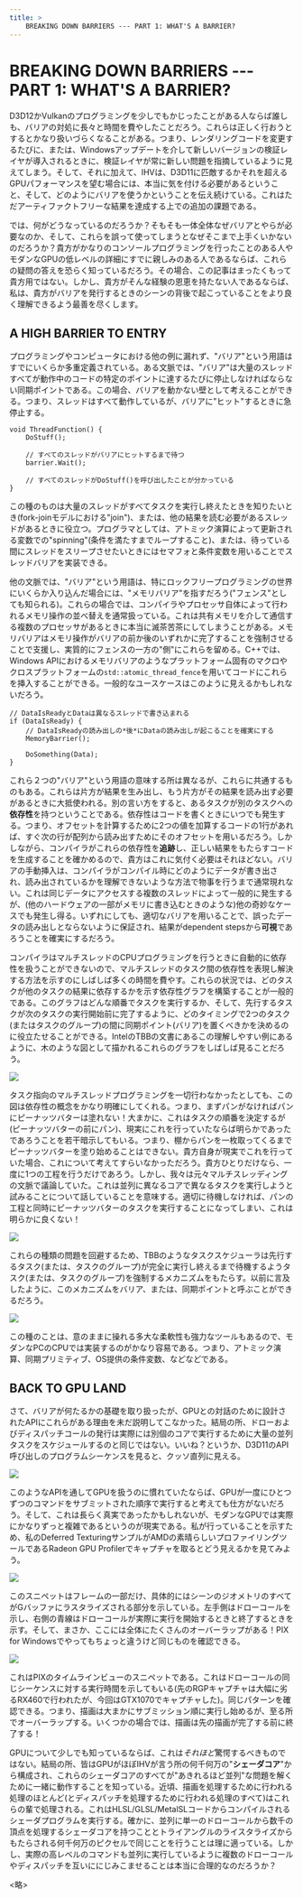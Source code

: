 ```yaml
---
title: >
    BREAKING DOWN BARRIERS --- PART 1: WHAT'S A BARRIER?
---
```

# BREAKING DOWN BARRIERS --- PART 1: WHAT'S A BARRIER?

D3D12かVulkanのプログラミングを少しでもかじったことがある人ならば誰しも、バリアの対処に長々と時間を費やしたことだろう。これらは正しく行おうとするとかなり扱いづらくなることがある。つまり、レンダリングコードを変更するたびに、または、Windowsアップデートを介して新しいバージョンの検証レイヤが導入されるときに、検証レイヤが常に新しい問題を指摘しているように見えてしまう。そして、それに加えて、IHVは、D3D11に匹敵するかそれを超えるGPUパフォーマンスを望む場合には、本当に気を付ける必要があるということ、そして、どのようにバリアを使うかということを伝え続けている。これはただアーティファクトフリーな結果を達成する上での追加の課題である。

では、何がどうなっているのだろうか？そもそも一体全体なぜバリアとやらが必要なのか、そして、これらを誤って使ってしまうとなぜそこまで上手くいかないのだろうか？貴方がかなりのコンソールプログラミングを行ったことのある人やモダンなGPUの低レベルの詳細にすでに親しみのある人であるならば、これらの疑問の答えを恐らく知っているだろう。その場合、この記事はまったくもって貴方用ではない。しかし、貴方がそんな経験の恩恵を持たない人であるならば、私は、貴方がバリアを発行するときのシーンの背後で起こっていることをより良く理解できるよう最善を尽くします。

## A HIGH BARRIER TO ENTRY

プログラミングやコンピュータにおける他の例に漏れず、"バリア"という用語はすでにいくらか多重定義されている。ある文脈では、"バリア"は大量のスレッドすべてが動作中のコードの特定のポイントに達するたびに停止しなければならない同期ポイントである。この場合、バリアを動かない壁として考えることができる。つまり、スレッドはすべて動作しているが、バリアに"ヒット"するときに急停止する。


```
void ThreadFunction() {
    DoStuff();

    // すべてのスレッドがバリアにヒットするまで待つ
    barrier.Wait();

    // すべてのスレッドがDoStuff()を呼び出したことが分かっている
}
```

この種のものは大量のスレッドがすべてタスクを実行し終えたときを知りたいとき(fork-joinモデルにおける"join")、または、他の結果を読む必要があるスレッドがあるときに役立つ。プログラマとしては、アトミック演算によって更新される変数での"spinning"(条件を満たすまでループすること)、または、待っている間にスレッドをスリープさせたいときにはセマフォと条件変数を用いることでスレッドバリアを実装できる。

他の文脈では、"バリア"という用語は、特にロックフリープログラミングの世界にいくらか入り込んだ場合には、"メモリバリア"を指すだろう("フェンス"としても知られる)。これらの場合では、コンパイラやプロセッサ自体によって行われるメモリ操作の並べ替えを通常扱っている。これは共有メモリを介して通信する複数のプロセッサがあるときに本当に滅茶苦茶にしてしまうことがある。メモリバリアはメモリ操作がバリアの前か後のいずれかに完了することを強制させることで支援し、実質的にフェンスの一方の"側"にこれらを留める。C++では、Windows APIにおけるメモリバリアのようなプラットフォーム固有のマクロやクロスプラットフォームの`std::atomic_thread_fence`を用いてコードにこれらを挿入することができる。一般的なユースケースはこのように見えるかもしれないだろう。

```
// DataIsReadyとDataは異なるスレッドで書き込まれる
if (DataIsReady) {
    // DataIsReadyの読み出しの*後*にDataの読み出しが起こることを確実にする
    MemoryBarrier();

    DoSomething(Data);
}
```

これら２つの"バリア"という用語の意味する所は異なるが、これらに共通するものもある。これらは片方が結果を生み出し、もう片方がその結果を読み出す必要があるときに大抵使われる。別の言い方をすると、あるタスクが別のタスクへの**依存性**を持つということである。依存性はコードを書くときにいつでも発生する。つまり、オフセットを計算するために2つの値を加算するコードの1行があれば、すぐ次の行が配列から読み出すためにそのオフセットを用いるだろう。しかしながら、コンパイラがこれらの依存性を**追跡**し、正しい結果をもたらすコードを生成することを確かめるので、貴方はこれに気付く必要はそれほどない。バリアの手動挿入は、コンパイラがコンパイル時にどのようにデータが書き出され、読み出されているかを理解できないような方法で物事を行うまで通常現れない。これは同じデータにアクセスする複数のスレッドによって一般的に発生するが、(他のハードウェアの一部がメモリに書き込むときのような)他の奇妙なケースでも発生し得る。いずれにしても、適切なバリアを用いることで、誤ったデータの読み出しとならないように保証され、結果がdependent stepsから**可視**であろうことを確実にするだろう。

コンパイラはマルチスレッドのCPUプログラミングを行うときに自動的に依存性を扱うことができないので、マルチスレッドのタスク間の依存性を表現し解決する方法を示すのにしばしば多くの時間を費やす。これらの状況では、どのタスクが他のタスクの結果に依存するかを示す依存性グラフを構築することが一般的である。このグラフはどんな順番でタスクを実行するか、そして、先行するタスクが次のタスクの実行開始前に完了するように、どのタイミングで2つのタスク(またはタスクのグループ)の間に同期ポイント(バリア)を置くべきかを決めるのに役立たせることができる。IntelのTBBの文書にあるこの理解しやすい例にあるように、木のような図として描かれるこれらのグラフをしばしば見ることだろう。

![](images/tbb_dependency_graph.jpg)

タスク指向のマルチスレッドプログラミングを一切行わなかったとしても、この図は依存性の概念をかなり明確にしてくれる。つまり、まずパンがなければパンにピーナッツバターは塗れない！大まかに、これはタスクの順番を決定するが(ピーナッツバターの前にパン)、現実にこれを行っていたならば明らかであったであろうことを若干暗示してもいる。つまり、棚からパンを一枚取ってくるまでピーナッツバターを塗り始めることはできない。貴方自身が現実でこれを行っていた場合、これについて考えてすらいなかっただろう。貴方ひとりだけなら、一度に1つの工程を行うだけであろう。しかし、我々は元々マルチスレッディングの文脈で議論していた。これは並列に異なるコアで異なるタスクを実行しようと試みることについて話していることを意味する。適切に待機しなければ、パンの工程と同時にピーナッツバターのタスクを実行することになってしまい、これは明らかに良くない！

![](images/overlapped_tasks.png)

これらの種類の問題を回避するため、TBBのようなタスクスケジューラは先行するタスク(または、タスクのグループ)が完全に実行し終えるまで待機するようタスク(または、タスクのグループ)を強制するメカニズムをもたらす。以前に言及したように、このメカニズムをバリア、または、同期ポイントと呼ぶことができるだろう。

![](images/overlapped_tasks_fixed.png)

この種のことは、意のままに操れる多大な柔軟性も強力なツールもあるので、モダンなPCのCPUでは実装するのがかなり容易である。つまり、アトミック演算、同期プリミティブ、OS提供の条件変数、などなどである。

## BACK TO GPU LAND

さて、バリアが何たるかの基礎を取り扱ったが、GPUとの対話のために設計されたAPIにこれらがある理由を未だ説明してこなかった。結局の所、ドローおよびディスパッチコールの発行は実際には別個のコアで実行するために大量の並列タスクをスケジュールするのと同じではない。いいね？というか、D3D11のAPI呼び出しのプログラムシーケンスを見ると、クッソ直列に見える。

![](images/renderdoc_d3d11.png)

このようなAPIを通してGPUを扱うのに慣れていたならば、GPUが一度にひとつずつのコマンドをサブミットされた順序で実行すると考えても仕方がないだろう。そして、これは長らく真実であったかもしれないが、モダンなGPUでは実際にかなりずっと複雑であるというのが現実である。私が行っていることを示すため、私のDeferred TexturingサンプルがAMDの素晴らしいプロファイリングツールであるRadeon GPU Profilerでキャプチャを取るとどう見えるかを見てみよう。

![](images/rgp_bindlessdeferred.png)

このスニペットはフレームの一部だけ、具体的にはシーンのジオメトリのすべてがGバッファにラスタライズされる部分を示している。左手側はドローコールを示し、右側の青線はドローコールが実際に実行を開始するときと終了するときを示す。そして、まさか、ここには全体にたくさんのオーバーラップがある！PIX for Windowsでやってもちょっと違うけど同じものを確認できる。

![](images/pix_timeline.png)

これはPIXのタイムラインビューのスニペットである。これはドローコールの同じシーケンスに対する実行時間を示してもいる(先のRGPキャプチャは大幅に劣るRX460で行われたが、今回はGTX1070でキャプチャした)。同じパターンを確認できる。つまり、描画は大まかにサブミッション順に実行し始めるが、至る所でオーバーラップする。いくつかの場合では、描画は先の描画が完了する前に終了する！

GPUについて少しでも知っているならば、これは*それほど*驚愕するべきものではない。結局の所、皆はGPUがほぼIHVが言う所の何千何万の"**シェーダコア**"から構成され、これらのシェーダコアのすべてが"あきれるほど並列"な問題を解くために一緒に動作することを知っている。近頃、描画を処理するために行われる処理のほとんど(とディスパッチを処理するために行われる処理のすべて)はこれらの輩で処理される。これはHLSL/GLSL/MetalSLコードからコンパイルされるシェーダプログラムを実行する。確かに、並列に単一のドローコールから数千の頂点を処理するシェーダコアを持つこととトライアングルのライスタライズからもたらされる何千何万のピクセルで同じことを行うことは理に適っている。しかし、実際の高レベルのコマンドも並列に実行しているように複数のドローコールやディスパッチを互いににじみこませることは本当に合理的なのだろうか？

<略>
